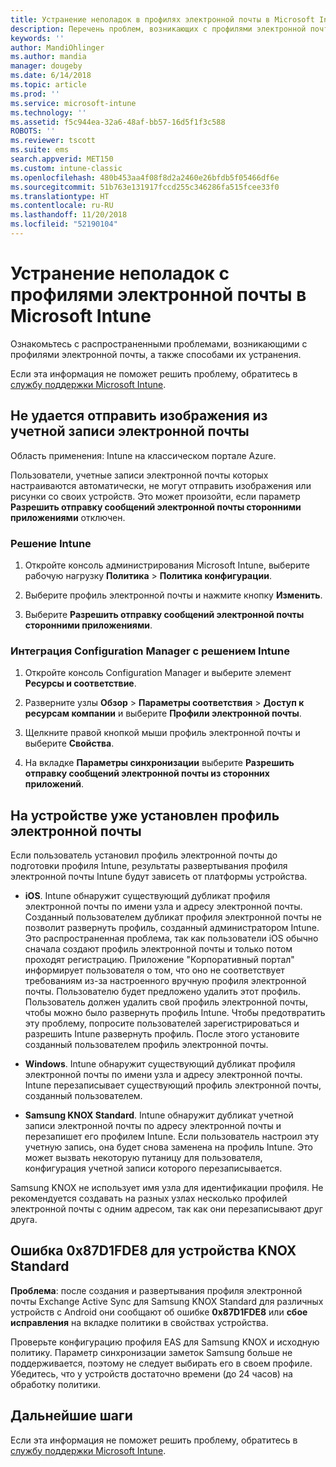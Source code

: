```yaml
---
title: Устранение неполадок в профилях электронной почты в Microsoft Intune — Azure | Документация Майкрософт
description: Перечень проблем, возникающих с профилями электронной почты, а также способы их устранения.
keywords: ''
author: MandiOhlinger
ms.author: mandia
manager: dougeby
ms.date: 6/14/2018
ms.topic: article
ms.prod: ''
ms.service: microsoft-intune
ms.technology: ''
ms.assetid: f5c944ea-32a6-48af-bb57-16d5f1f3c588
ROBOTS: ''
ms.reviewer: tscott
ms.suite: ems
search.appverid: MET150
ms.custom: intune-classic
ms.openlocfilehash: 480b453aa4f08f8d2a2460e26bfdb5f05466df6e
ms.sourcegitcommit: 51b763e131917fccd255c346286fa515fcee33f0
ms.translationtype: HT
ms.contentlocale: ru-RU
ms.lasthandoff: 11/20/2018
ms.locfileid: "52190104"
---
```

# <a name="troubleshoot-email-profiles-in-microsoft-intune"></a>Устранение неполадок с профилями электронной почты в Microsoft Intune

Ознакомьтесь с распространенными проблемами, возникающими с профилями электронной почты, а также способами их устранения.

Если эта информация не поможет решить проблему, обратитесь в [службу поддержки Microsoft Intune](get-support.md).

## <a name="unable-to-send-images-from--email-account"></a>Не удается отправить изображения из учетной записи электронной почты
Область применения: Intune на классическом портале Azure.

Пользователи, учетные записи электронной почты которых настраиваются автоматически, не могут отправить изображения или рисунки со своих устройств. Это может произойти, если параметр **Разрешить отправку сообщений электронной почты сторонними приложениями** отключен.

### <a name="intune-solution"></a>Решение Intune

1. Откройте консоль администрирования Microsoft Intune, выберите рабочую нагрузку **Политика** > **Политика конфигурации**.

2. Выберите профиль электронной почты и нажмите кнопку **Изменить**.

3. Выберите **Разрешить отправку сообщений электронной почты сторонними приложениями**.

### <a name="configuration-manager-integrated-with-intune-solution"></a>Интеграция Configuration Manager с решением Intune

1. Откройте консоль Configuration Manager и выберите элемент **Ресурсы и соответствие**.

2. Разверните узлы **Обзор** > **Параметры соответствия** > **Доступ к ресурсам компании** и выберите **Профили электронной почты**.

3. Щелкните правой кнопкой мыши профиль электронной почты и выберите **Свойства**.

4. На вкладке **Параметры синхронизации** выберите **Разрешить отправку сообщений электронной почты из сторонних приложений**.

## <a name="device-already-has-an-email-profile-installed"></a>На устройстве уже установлен профиль электронной почты

Если пользователь установил профиль электронной почты до подготовки профиля Intune, результаты развертывания профиля электронной почты Intune будут зависеть от платформы устройства.

- **iOS**. Intune обнаружит существующий дубликат профиля электронной почты по имени узла и адресу электронной почты. Созданный пользователем дубликат профиля электронной почты не позволит развернуть профиль, созданный администратором Intune. Это распространенная проблема, так как пользователи iOS обычно сначала создают профиль электронной почты и только потом проходят регистрацию. Приложение "Корпоративный портал" информирует пользователя о том, что оно не соответствует требованиям из-за настроенного вручную профиля электронной почты. Пользователю будет предложено удалить этот профиль. Пользователь должен удалить свой профиль электронной почты, чтобы можно было развернуть профиль Intune. Чтобы предотвратить эту проблему, попросите пользователей зарегистрироваться и разрешить Intune развернуть профиль. После этого установите созданный пользователем профиль электронной почты.

- **Windows**. Intune обнаружит существующий дубликат профиля электронной почты по имени узла и адресу электронной почты. Intune перезаписывает существующий профиль электронной почты, созданный пользователем.

- **Samsung KNOX Standard**. Intune обнаружит дубликат учетной записи электронной почты по адресу электронной почты и перезапишет его профилем Intune. Если пользователь настроил эту учетную запись, она будет снова заменена на профиль Intune. Это может вызвать некоторую путаницу для пользователя, конфигурация учетной записи которого перезаписывается.

Samsung KNOX не использует имя узла для идентификации профиля. Не рекомендуется создавать на разных узлах несколько профилей электронной почты с одним адресом, так как они перезаписывают друг друга.

## <a name="error--0x87d1fde8-for-knox-standard-device"></a>Ошибка 0x87D1FDE8 для устройства KNOX Standard
**Проблема**: после создания и развертывания профиля электронной почты Exchange Active Sync для Samsung KNOX Standard для различных устройств с Android они сообщают об ошибке **0x87D1FDE8** или **сбое исправления** на вкладке политики в свойствах устройства.

Проверьте конфигурацию профиля EAS для Samsung KNOX и исходную политику. Параметр синхронизации заметок Samsung больше не поддерживается, поэтому не следует выбирать его в своем профиле. Убедитесь, что у устройств достаточно времени (до 24 часов) на обработку политики.

## <a name="next-steps"></a>Дальнейшие шаги
Если эта информация не поможет решить проблему, обратитесь в [службу поддержки Microsoft Intune](get-support.md).